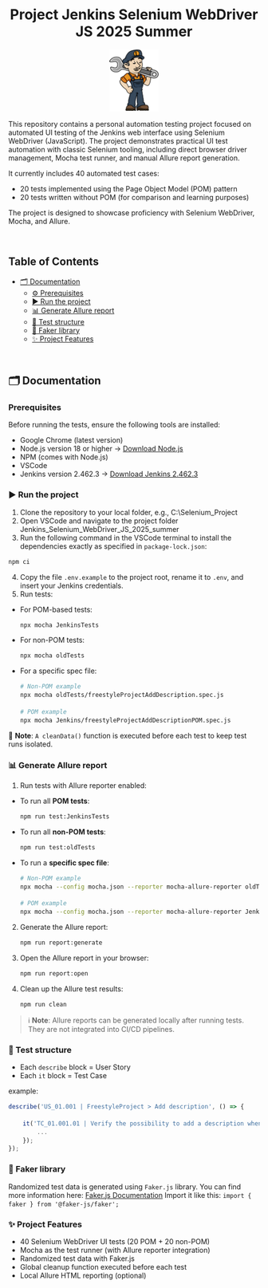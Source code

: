 <h1 align="center">Project Jenkins Selenium WebDriver JS 2025 Summer</h1>

<p align="center">
  <img src="media/jenkins_fix.svg" alt="Jenkins logo" width="100"/>
</p>

This repository contains a personal automation testing project focused on automated UI testing of the Jenkins web interface using Selenium WebDriver (JavaScript).
The project demonstrates practical UI test automation with classic Selenium tooling, including direct browser driver management, Mocha test runner, and manual Allure report generation.

It currently includes 40 automated test cases:
- 20 tests implemented using the Page Object Model (POM) pattern
- 20 tests written without POM (for comparison and learning purposes)

The project is designed to showcase proficiency with Selenium WebDriver, Mocha, and Allure.

<br/>

## Table of Contents

- [🗂️ Documentation](#-documentation)
  - [⚙️ Prerequisites](#prerequisites)
  - [▶️ Run the project](#-run-the-project)
  - [📊 Generate Allure report](#-generate-allure-report)
  - [🧩 Test structure](#-test-structure)
  - [🧪 Faker library](#-faker-library)
  - [✨ Project Features](#-project-features)

<br/>

## 🗂️ Documentation

### Prerequisites

Before running the tests, ensure the following tools are installed:
- Google Chrome (latest version)
- Node.js version 18 or higher → [Download Node.js](https://nodejs.org/en/download)
- NPM (comes with Node.js)
- VSCode
- Jenkins version 2.462.3 → [Download Jenkins 2.462.3](https://github.com/jenkinsci/jenkins/releases/tag/jenkins-2.462.3)

### ▶️ Run the project

1. Clone the repository to your local folder, e.g., C:\Selenium_Project
2. Open VSCode and navigate to the project folder Jenkins_Selenium_WebDriver_JS_2025_summer
3. Run the following command in the VSCode terminal to install the dependencies exactly as specified in `package-lock.json`:
  ```bash
  npm ci   
  ```
4. Copy the file `.env.example` to the project root, rename it to `.env`, and insert your Jenkins credentials.
5. Run tests:
  - For POM-based tests:
    ```bash
    npx mocha JenkinsTests   
    ```
  - For non-POM tests:
    ```bash
    npx mocha oldTests   
    ```
  - For a specific spec file:
    ```bash
    # Non-POM example
    npx mocha oldTests/freestyleProjectAddDescription.spec.js

    # POM example
    npx mocha Jenkins/freestyleProjectAddDescriptionPOM.spec.js
    ``` 

🧹 **Note**: `A cleanData()` function is executed before each test to keep test runs isolated.

### 📊 Generate Allure report

1. Run tests with Allure reporter enabled:
  - To run all **POM tests**:
    ```bash
    npm run test:JenkinsTests
    ```
  - To run all **non-POM tests**:
    ```bash
    npm run test:oldTests
    ```
  - To run a **specific spec file**:
    ```bash
    # Non-POM example
    npx mocha --config mocha.json --reporter mocha-allure-reporter oldTests/freestyleProjectAddDescription.spec.js

    # POM example
    npx mocha --config mocha.json --reporter mocha-allure-reporter JenkinsTests/freestyleProjectAddDescriptionPOM.spec.js
    ```
2. Generate the Allure report:
    ```bash
    npm run report:generate
    ```
3. Open the Allure report in your browser:
    ```bash
    npm run report:open
    ```
4. Clean up the Allure test results:
    ```bash
    npm run clean
    ```
> ℹ️ **Note**: Allure reports can be generated locally after running tests. They are not integrated into CI/CD pipelines.

### 🧩 Test structure

-   Each `describe` block = User Story
-   Each `it` block = Test Case

example:
```JavaScript
describe('US_01.001 | FreestyleProject > Add description', () => {

    it('TC_01.001.01 | Verify the possibility to add a description when creating a project', async () => {
        ...
    });
});
```

### 🧪 Faker library

Randomized test data is generated using `Faker.js` library. You can find more information here: [Faker.js Documentation](https://v6.fakerjs.dev/guide/)
Import it like this:
`import { faker } from '@faker-js/faker';`

### ✨ Project Features

- 40 Selenium WebDriver UI tests (20 POM + 20 non-POM)
- Mocha as the test runner (with Allure reporter integration)
- Randomized test data with Faker.js
- Global cleanup function executed before each test
- Local Allure HTML reporting (optional)